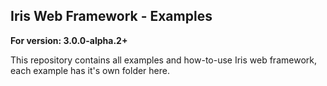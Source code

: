 ## Iris Web Framework - Examples

**For version: 3.0.0-alpha.2+**

This repository contains all examples and how-to-use Iris web framework, each example has it's own folder here.
